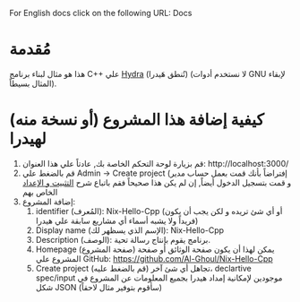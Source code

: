 For English docs click on the following URL: Docs

# مُقدمة
هذا هو مثال لبناء برنامج C++ علي [Hydra](https://nixos.wiki/wiki/Hydra) (تُنطق هَيدرا) (لا نستخدم أدوات GNU لإبقاء المثال بسيطاً).


# كيفية إضافة هذا المشروع (أو نسخة منه) لهيدرا
1. قم بزيارة لوحة التحكم الخاصة بك, عادتاً علي هذا العنوان: http://localhost:3000/
2. قم بالضغط علي Admin -> Create project (إفتراضاً بأنك قمت بعمل حساب مدير و قمت بتسجيل الدخول أيضاً, إن لم يكن هذا صحيحاً فقم باتباع 
شرح [التثبيت و الإعداد](https://github.com/NixOS/hydra?tab=readme-ov-file#installation-and-setup) الخاص بهم
3. إضافة المشروع:
    1. identifier (المُعرف): Nix-Hello-Cpp (أو أي شئ تريده و لكن يجب أن يكون فريداً ولا يشبه أسماء أي مشاريع سابقة علي هيدرا)
    2. Display name (الإسم الذي يسظهر لك): Nix-Hello-Cpp
    3. Description (الوصف): برنامج يقوم بإنتاج رسالة تحية.
    4. Homepage (صفحة المشروع) يمكن لهذا أن يكون صفحة الوثائق أو صفحة المشروع علي GitHub: https://github.com/Al-Ghoul/Nix-Hello-Cpp 
    5. Create project (قم بالضغط عليه) تجاهل أي شئ آخر، declartive spec/input موجودين لإمكانية إمداد هيدرا بجميع المعلومات عن المشروع في شكل JSON (سأقوم بتوفير مثال لاحقاً)

